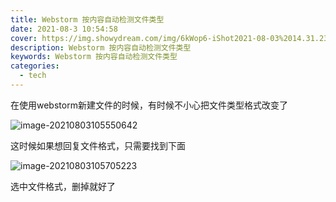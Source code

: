 ```yaml
---
title: Webstorm 按内容自动检测文件类型
date: 2021-08-3 10:54:58
cover: https://img.showydream.com/img/6kWop6-iShot2021-08-03%2014.31.23.png
description: Webstorm 按内容自动检测文件类型
keywords: Webstorm 按内容自动检测文件类型
categories: 
  - tech
---
```


在使用webstorm新建文件的时候，有时候不小心把文件类型格式改变了

![image-20210803105550642](https://img.showydream.com/img/6QjWtT-image-20210803105550642.png)

这时候如果想回复文件格式，只需要找到下面

![image-20210803105705223](https://img.showydream.com/img/ZWOA5t-image-20210803105705223.png)

选中文件格式，删掉就好了
